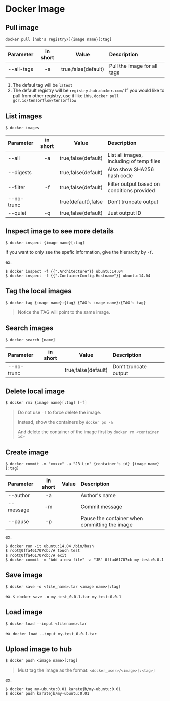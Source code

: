# Docker Image


## Pull image

```
docker pull [hub's registry/]{image name}[:tag]
```

|        Parameter        | in short | Value | Description |
|:------------------------|:--------:|:-----:|:------------|
| --all-tags | -a | true,false(default) | Pull the image for all tags |


1. The defaul tag will be `latest`
2. The default registry will be `registry.hub.docker.com/`
   If you would like to pull from other registry, use it like this, 
   `docker pull gcr.io/tensorflow/tensorflow`


## List images

```
$ docker images
```

|        Parameter        | in short | Value | Description |
|:------------------------|:--------:|:-----:|:------------|
| --all | -a | true,false(default) | List all images, including of temp files |
| --digests |  | true,false(default) | Also show SHA256 hash code |
| --filter | -f | true,false(default) | Filter output based on conditions provided |
| --no-trunc |  | true(default),false | Don’t truncate output |
| --quiet | -q | true,false(default) | Just output ID |


## Inspect image to see more details

```
$ docker inspect {image name}[:tag]
```

If you want to only see the spefic information, give the hierarchy by `-f`.

ex.
```
$ docker inspect -f {{".Architecture"}} ubuntu:14.04
$ docker inspect -f {{".ContainerConfig.Hostname"}} ubuntu:14.04
```


## Tag the local images

```
$ docker tag {image name}:{tag} {TAG's image name}:{TAG's tag}
```

> Notice the TAG will point to the same image.


## Search images

```
$ docker search [name]
```

|        Parameter        | in short | Value | Description |
|:------------------------|:--------:|:-----:|:------------|
| --no-trunc |  | true,false(default) | Don’t truncate output |
		

## Delete local image

```
$ docker rmi {image name}[:tag] [-f]
```

> Do not use `-f` to force delete the image.
>
> Instead, show the containers by `docker ps -a`
>
> And delete the container of the image first by `docker rm <container id>`




## Create image

```
$ docker commit -m "xxxxx" -a "JB Lin" {container's id} {image name}[:tag]
```

|        Parameter        | in short | Value | Description |
|:------------------------|:--------:|:-----:|:------------|
| --author | -a | | Author's name |
| --message | -m | | Commit message |
| --pause | -p | | Pause the container when committing the image |



ex. 

```
$ docker run -it ubuntu:14.04 /bin/bash
$ root@0ffa461707cb:/# touch test
$ root@0ffa461707cb:/# exit
$ docker commit -m "Add a new file" -a "JB" 0ffa461707cb my-test:0.0.1
```


## Save image

```
$ docker save -o <file_name>.tar <image name>[:tag]
```

ex. `$ docker save -o my-test_0.0.1.tar my-test:0.0.1`


## Load image

```
$ docker load --input <filename>.tar
```

ex. `docker load --input my-test_0.0.1.tar`


## Upload image to hub

```
$ docker push <image name>[:Tag]
```

> Must tag the image as the format: `<docker_user>/<image>[:<tag>]`

ex.
```
$ docker tag my-ubuntu:0.01 karatejb/my-ubuntu:0.01
$ docker push karatejb/my-ubuntu:0.01
```


